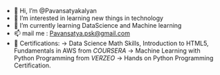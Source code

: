 - 👋 Hi, I’m @Pavansatyakalyan
- 👀 I’m interested in learning new things in technology
- 🌱 I’m currently learning DataScience and Machine learning
- 📫 mail me : Pavansatya.psk@gmail.com
- 📖 Certifications:
-> Data Science Math Skills, Introduction to HTML5, Fundamentals in AWS from *COURSERA*
-> Machine Learning with Python Programming from *VERZEO*
-> Hands on Python Programming Certification. 

<!---
Pavansatyapsk/Pavansatyapsk is a ✨ special ✨ repository because its `README.md` (this file) appears on your GitHub profile.
You can click the Preview link to take a look at your changes.
--->

